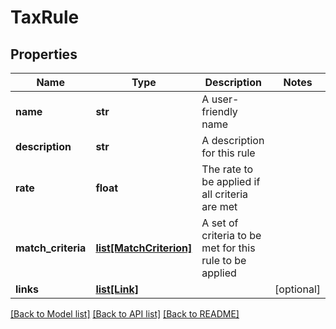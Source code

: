 # TaxRule


## Properties
Name | Type | Description | Notes
------------ | ------------- | ------------- | -------------
**name** | **str** | A user-friendly name | 
**description** | **str** | A description for this rule | 
**rate** | **float** | The rate to be applied if all criteria are met | 
**match_criteria** | [**list[MatchCriterion]**](MatchCriterion.md) | A set of criteria to be met for this rule to be applied | 
**links** | [**list[Link]**](Link.md) |  | [optional] 

[[Back to Model list]](../README.md#documentation-for-models) [[Back to API list]](../README.md#documentation-for-api-endpoints) [[Back to README]](../README.md)



